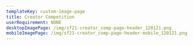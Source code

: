 ```yaml
---
templateKey: custom-image-page
title: Creator Competition
userRequirement: NONE
desktopImagePage: /img/sf21-creator_comp-page-header_120121.png
mobileImagePage: /img/sf21-creator_comp-page-header-mobile_120121.png
---
```

